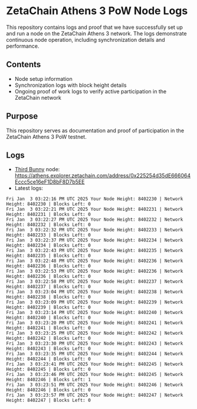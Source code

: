 # ZetaChain Athens 3 PoW Node Logs
This repository contains logs and proof that we have successfully set up and run a node on the ZetaChain Athens 3 network. The logs demonstrate continuous node operation, including synchronization details and performance.

## Contents
- Node setup information
- Synchronization logs with block height details
- Ongoing proof of work logs to verify active participation in the ZetaChain network

## Purpose
This repository serves as documentation and proof of participation in the ZetaChain Athens 3 PoW testnet.

## Logs

- [Third Bunny](https://thirdbunny.xyz/) node: https://athens.explorer.zetachain.com/address/0x225254d35dE666064Eccc5ce16eF1D8bF8D7b5EE
- Latest logs:
```
Fri Jan  3 03:22:16 PM UTC 2025 Your Node Height: 8402230 | Network Height: 8402230 | Blocks Left: 0
Fri Jan  3 03:22:21 PM UTC 2025 Your Node Height: 8402231 | Network Height: 8402231 | Blocks Left: 0
Fri Jan  3 03:22:27 PM UTC 2025 Your Node Height: 8402232 | Network Height: 8402232 | Blocks Left: 0
Fri Jan  3 03:22:32 PM UTC 2025 Your Node Height: 8402233 | Network Height: 8402233 | Blocks Left: 0
Fri Jan  3 03:22:37 PM UTC 2025 Your Node Height: 8402234 | Network Height: 8402234 | Blocks Left: 0
Fri Jan  3 03:22:43 PM UTC 2025 Your Node Height: 8402235 | Network Height: 8402235 | Blocks Left: 0
Fri Jan  3 03:22:48 PM UTC 2025 Your Node Height: 8402236 | Network Height: 8402236 | Blocks Left: 0
Fri Jan  3 03:22:53 PM UTC 2025 Your Node Height: 8402236 | Network Height: 8402236 | Blocks Left: 0
Fri Jan  3 03:22:58 PM UTC 2025 Your Node Height: 8402237 | Network Height: 8402237 | Blocks Left: 0
Fri Jan  3 03:23:04 PM UTC 2025 Your Node Height: 8402238 | Network Height: 8402238 | Blocks Left: 0
Fri Jan  3 03:23:09 PM UTC 2025 Your Node Height: 8402239 | Network Height: 8402239 | Blocks Left: 0
Fri Jan  3 03:23:14 PM UTC 2025 Your Node Height: 8402240 | Network Height: 8402240 | Blocks Left: 0
Fri Jan  3 03:23:20 PM UTC 2025 Your Node Height: 8402241 | Network Height: 8402241 | Blocks Left: 0
Fri Jan  3 03:23:25 PM UTC 2025 Your Node Height: 8402242 | Network Height: 8402242 | Blocks Left: 0
Fri Jan  3 03:23:30 PM UTC 2025 Your Node Height: 8402243 | Network Height: 8402243 | Blocks Left: 0
Fri Jan  3 03:23:35 PM UTC 2025 Your Node Height: 8402244 | Network Height: 8402244 | Blocks Left: 0
Fri Jan  3 03:23:41 PM UTC 2025 Your Node Height: 8402245 | Network Height: 8402245 | Blocks Left: 0
Fri Jan  3 03:23:46 PM UTC 2025 Your Node Height: 8402245 | Network Height: 8402246 | Blocks Left: 1
Fri Jan  3 03:23:51 PM UTC 2025 Your Node Height: 8402246 | Network Height: 8402246 | Blocks Left: 0
Fri Jan  3 03:23:57 PM UTC 2025 Your Node Height: 8402247 | Network Height: 8402247 | Blocks Left: 0
```
